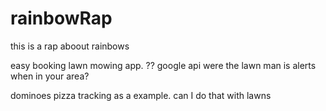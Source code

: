 # rainbowRap
this is a rap aboout rainbows


easy booking lawn mowing app. ?? 
google api were the lawn man is
alerts when in your area?

dominoes pizza tracking as a example. can I do that with lawns

